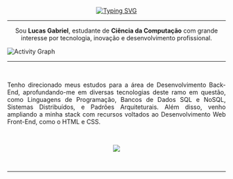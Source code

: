 <p align="center">
  <a href="https://git.io/typing-svg">
    <img src="https://readme-typing-svg.demolab.com?font=Fira+Code&size=32&duration=2000&pause=2000&color=5090CB&center=true&vCenter=true&width=500&lines=Hello%2C+World!" alt="Typing SVG" />
  </a>
</p>

---

<p align="center">
  Sou <b>Lucas Gabriel</b>, estudante de <b>Ciência da Computação</b> com grande interesse por tecnologia, inovação e desenvolvimento profissional.
</p>

![Activity Graph](https://github-readme-activity-graph.vercel.app/graph?username=LuuGab&bg_color=00000000&color=5090CB&line=5090CB&point=E1EAF5&hide_border=true&height=225)


---

<br>

<p align="justify">
  Tenho direcionado meus estudos para a área de Desenvolvimento Back-End, aprofundando-me em diversas tecnologias deste ramo em questão, como Linguagens de Programação, Bancos de Dados SQL e NoSQL, Sistemas Distribuídos, e Padrões Arquiteturais. Além disso, venho ampliando a minha stack com recursos voltados ao Desenvolvimento Web Front-End, como o HTML e CSS.
</p>

<br>

<p align="center">
  <a href="https://skillicons.dev">
    <img src="https://skillicons.dev/icons?i=git,github,n/a,mysql,n/a,java,python,html,css,n/a,vscode,idea,eclipse,firebase" />
  </a>
</p>

<br>

---
